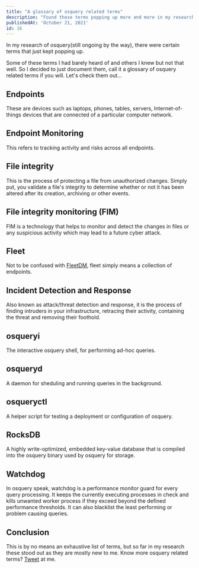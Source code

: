 ```yaml
---
title: "A glossary of osquery related terms"
description: "Found these terms popping up more and more in my research into osquery. Thought it wise to document it."
publishedAt: 'October 21, 2021'
id: 16
---
```


In my research of osquery(still ongoing by the way), there were certain terms that just kept popping up.

Some of these terms I had  barely heard of and others I knew but not that well. So I decided to just document them, call it a glossary of osquery related terms if you will. Let's check them out...

## Endpoints
These are devices such as laptops, phones, tables, servers, Internet-of-things devices that are connected of a particular computer network.

## Endpoint Monitoring
This refers to tracking activity and risks across all endpoints.

## File integrity
This is the process of protecting a file from unauthorized changes. Simply put, you validate a file's integrity to determine whether or not it has been altered after its creation, archiving or other events.

## File integrity monitoring (FIM)
FIM is a technology that helps to monitor and detect the changes in files or any suspicious activity which may lead to a future cyber attack.

## Fleet
Not to be confused with [FleetDM](http://fleetdm.com), fleet simply means a collection of endpoints.

## Incident Detection and Response
Also known as attack/threat detection and response, it is the process of finding intruders in your infrastructure, retracing their activity, containing the threat and removing their foothold.

## osqueryi
The interactive osquery shell, for performing ad-hoc queries.

## osqueryd
A daemon for sheduling and running queries in the background.

## osqueryctl
A helper script for testing a deployment or configuration of osquery.

## RocksDB
A highly write-optimized, embedded key-value database that is compiled into the osquery binary used by osquery for storage.

## Watchdog
In osquery speak, watchdog is a performance monitor guard for every query processing. It keeps the currently executing processes in check and kills unwanted worker process if they exceed beyond the defined performance thresholds. It can also blacklist the least performing or problem causing queries.

## Conclusion
This is by no means an exhaustive list of terms, but so far in my research these stood out as they are mostly new to me. Know more osquery related terms? [Tweet](https://twitter.com/dominus_kelvin) at me.
